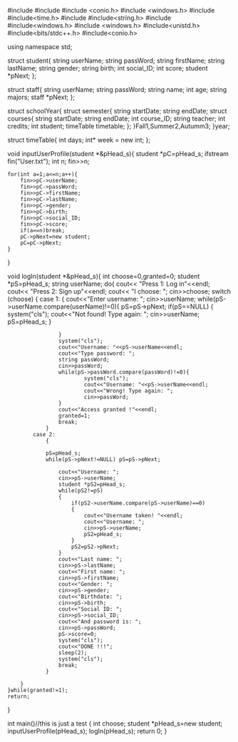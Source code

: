 #include <iostream>
#include<thread>
#include <conio.h>
#include <windows.h>
#include<iostream>
#include<time.h>
#include<cstdlib>
#include<string.h>
#include<cstring>
#include<windows.h>
#include <windows.h>
#include<unistd.h>
#include<bits/stdc++.h>
#include<conio.h>

using namespace std;

struct student{
	string userName;
	string passWord;
	string firstName;
	string lastName;
	string gender;
	string birth;
	int social_ID;
	int score;
	student *pNext;
};

struct staff{
	string userName;
	string passWord;
	string name;
	int age;
	string majors;
	staff *pNext;
};

struct schoolYear{
	struct semester{
		string startDate;
		string endDate;
		struct courses{
			string startDate;
			string endDate;
			int course_ID;
			string teacher;
			int credits;
			int student;
			timeTable timetable; 
		};
	}Fall1,Summer2,Autumm3;
}year;

struct timeTable{
	int days;
	int* week = new int;
};

void inputUserProfile(student *&pHead_s){
	student *pC=pHead_s;
	ifstream fin("User.txt");
	int n;
	fin>>n;
	
	for(int a=1;a<=n;a++){
		fin>>pC->userName;
	    fin>>pC->passWord;
	    fin>>pC->firstName;
	    fin>>pC->lastName;
	    fin>>pC->gender;
	    fin>>pC->birth;
	    fin>>pC->social_ID;
	    fin>>pC->score;
	    if(a==n)break;
	    pC->pNext=new student;
	    pC=pC->pNext;
	}
}

void logIn(student *&pHead_s){
	int choose=0,granted=0;
	student *pS=pHead_s;
	string userName;
	do{
		cout<< "Press 1: Log in"<<endl;
		cout<< "Press 2: Sign up"<<endl;
		cout<< "I choose: ";
		cin>>choose;
		switch (choose)
		{
			case 1:
				{
					cout<<"Enter username: ";
					cin>>userName;
					while(pS->userName.compare(userName)!=0){
						pS=pS->pNext;
						if(pS==NULL)
						{
							system("cls");
							cout<<"Not found! Type again: ";
							cin>>userName;
							pS=pHead_s;	
						}

					}
					system("cls");
					cout<<"Username: "<<pS->userName<<endl;
					cout<<"Type password: ";
					string passWord;
					cin>>passWord;
					while(pS->passWord.compare(passWord)!=0){
							system("cls");
							cout<<"Username: "<<pS->userName<<endl;
							cout<<"Wrong! Type again: ";
							cin>>passWord;
					}
					cout<<"Access granted !"<<endl;
					granted=1;
					break;
				}
			case 2:
				{

				pS=pHead_s;
				while(pS->pNext!=NULL) pS=pS->pNext;

					cout<<"Username: ";
					cin>>pS->userName;
					student *pS2=pHead_s;
					while(pS2!=pS)
					{
						if(pS2->userName.compare(pS->userName)==0)
						{
							cout<<"Username taken! "<<endl;
							cout<<"Username: ";
							cin>>pS->userName;
							pS2=pHead_s;
						}
						pS2=pS2->pNext;
					}
					cout<<"Last name: ";
					cin>>pS->lastName;
					cout<<"First name: ";
					cin>>pS->firstName;
					cout<<"Gender: ";
					cin>>pS->gender;
					cout<<"Birthdate: ";
					cin>>pS->birth;
					cout<<"Social ID: ";
					cin>>pS->social_ID;
					cout<<"And password is: ";
					cin>>pS->passWord;
					pS->score=0;
					system("cls");
					cout<<"DONE !!!";
					sleep(2);
					system("cls");
					break;
				}

		}
	}while(granted!=1);
	return;
}

int main()//this is just a test
{
	int choose;
	student *pHead_s=new student;
	inputUserProfile(pHead_s);
	logIn(pHead_s);
	return 0;
}
